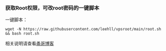 ### 获取Root权限，可改root密码的一键脚本

一键脚本：

```
wget -N https://raw.githubusercontent.com/leehll/vpsroot/main/root.sh && bash root.sh
```

相关说明请查看[甬哥博客](https://kkkyg.blogspot.com/2022/02/vpsrootrooteuservhax-ipv6oraclegpcibm.html)
